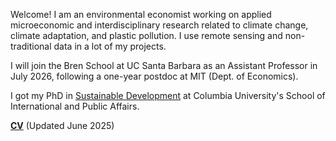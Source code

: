 
Welcome! I am an environmental economist working on applied microeconomic and interdisciplinary research related to climate change, climate adaptation, and plastic pollution. I use remote sensing and non-traditional data in a lot of my projects.

I will join the Bren School at UC Santa Barbara as an Assistant Professor in July 2026, following a one-year postdoc at MIT (Dept. of Economics). 

I got my PhD in [Sustainable Development](https://www.sipa.columbia.edu/academics/programs/phd-sustainable-development) at Columbia University's School of International and Public Affairs.

 
__[CV](/pdf/apapp_cv.pdf)__ (Updated June 2025)
